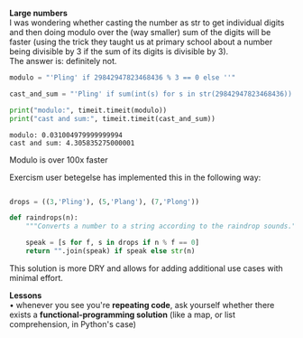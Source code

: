 **Large numbers**  
I was wondering whether casting the number as str to get individual digits and then doing modulo over the (way smaller) sum of the digits will be faster (using the trick they taught us at primary school about a number being divisible by 3 if the sum of its digits is divisible by 3).  
The answer is: definitely not.    
```python
modulo = "'Pling' if 29842947823468436 % 3 == 0 else ''"

cast_and_sum = "'Pling' if sum(int(s) for s in str(29842947823468436)) % 3 == 0 else ''"

print("modulo:", timeit.timeit(modulo))
print("cast and sum:", timeit.timeit(cast_and_sum))
```  

```
modulo: 0.031004979999999994  
cast and sum: 4.305835275000001
```
Modulo is over 100x faster


Exercism user betegelse has implemented this in the following way:  
```python

drops = ((3,'Pling'), (5,'Plang'), (7,'Plong'))

def raindrops(n):
	"""Converts a number to a string according to the raindrop sounds."""

	speak = [s for f, s in drops if n % f == 0]
	return "".join(speak) if speak else str(n)
```  
This solution is more DRY and allows for adding additional use cases with minimal effort.

**Lessons**  
• whenever you see you're **repeating code**, ask yourself whether there exists a **functional-programming solution** (like a map, or list comprehension, in Python's case)
